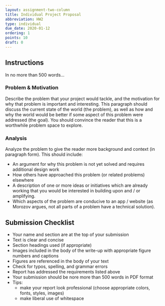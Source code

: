 ```yaml
---
layout: assignment-two-column
title: Individual Project Proposal
abbreviation: HW2
type: individual
due_date: 2020-01-12
ordering: 1 
points: 10
draft: 0
---
```



## Instructions
In no more than 500 words...

### Problem & Motivation
Describe the problem that your project would tackle, and the motivation for why that problem is important and interesting. This paragraph should discuss the current state of the world (the problem), as well as how and why the world would be better if some aspect of this problem were addressed (the goal). You should convince the reader that this is a worthwhile problem space to explore. 

### Analysis
Analyze the problem to give the reader more background and context (in paragraph form). This should include:

* An argument for why this problem is not yet solved and requires additional design work
* How others have approached this problem (or related problems) elsewhere
* A description of one or more ideas or initiatives which are already working that you would be interested in building upon and / or amplifying.
* Which aspects of the problem are conducive to an app / website (as Morozov argues, not all parts of a problem have a technical solution).

## Submission Checklist
* Your name and section are at the top of your submission
* Text is clear and concise
* Section headings used (if appropriate)
* Images included in the body of the write-up with appropriate figure numbers and captions
* Figures are referenced in the body of your text
* Check for typos, spelling, and grammar errors
* Report has addressed the requirements listed above
* Your submission should be nore more than 500 words in PDF format
* Tips: 
  * make your report look professional (choose appropriate colors, fonts, styles, images)
  * make liberal use of whitespace